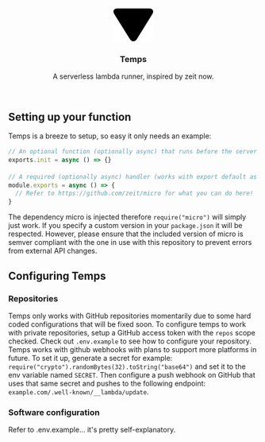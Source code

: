 <br />
<p align="center">
  <a href="">
    <img src="assets/Temps.png" alt="Logo" width="80" height="66">
  </a>

  <h3 align="center">Temps</h3>

  <p align="center">
    A serverless lambda runner, inspired by zeit now.
  </p>
</p>

<br>

## Setting up your function

Temps is a breeze to setup, so easy it only needs an example:
```js
// An optional function (optionally async) that runs before the server listens is executed.
exports.init = async () => {}

// A required (optionally async) handler (works with export default as well).
module.exports = async () => {
  // Refer to https://github.com/zeit/micro for what you can do here!
}
```

The dependency micro is injected therefore `require("micro")` will simply just work.
If you specify a custom version in your `package.json` it will be respected. However, please ensure that the included version of micro is semver compliant with the one in use with this repository to prevent errors from external API changes.

## Configuring Temps

### Repositories
Temps only works with GitHub repositories momentarily due to some hard coded configurations that will be fixed soon.
To configure temps to work with private repositories, setup a GitHub access token with the `repos` scope checked.
Check out `.env.example` to see how to configure your repository.
Temps works with github webhooks with plans to support more platforms in future.
To set it up, generate a secret for example: `require("crypto").randomBytes(32).toString("base64")` and set it to the env variable named `SECRET`. Then configure a push webhook on GitHub that uses that same secret and pushes to the following endpoint: `example.com/.well-known/__lambda/update`.

### Software configuration
Refer to .env.example... it's pretty self-explanatory.
